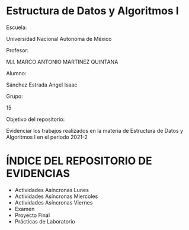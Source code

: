 # Estructura de Datos y Algoritmos I

Escuela:

Universidad Nacional Autonoma de México

Profesor: 

M.I. MARCO ANTONIO MARTINEZ QUINTANA

Alumno: 

Sánchez Estrada Angel Isaac

Grupo: 

15

Objetivo del repositorio:

Evidenciar los trabajos realizados en la materia de Estructura de Datos y Algoritmos I en el periodo 2021-2


# ÍNDICE DEL REPOSITORIO DE EVIDENCIAS
- Actividades Asíncronas Lunes
- Actividades Asíncronas Miercoles
- Actividades Asíncronas Viernes
- Examen
- Proyecto Final
- Prácticas de Laboratorio

